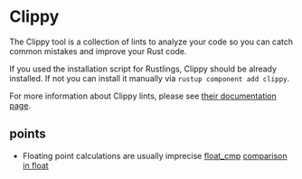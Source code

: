 # Clippy

The Clippy tool is a collection of lints to analyze your code so you can catch common mistakes and improve your Rust code.

If you used the installation script for Rustlings, Clippy should be already installed.
If not you can install it manually via `rustup component add clippy`.

For more information about Clippy lints, please see [their documentation page](https://rust-lang.github.io/rust-clippy/master/).

## points

+ Floating point calculations are usually imprecise
[float_cmp](https://rust-lang.github.io/rust-clippy/master/index.html#float_cmp)
[comparison in float](https://floating-point-gui.de/errors/comparison/)
